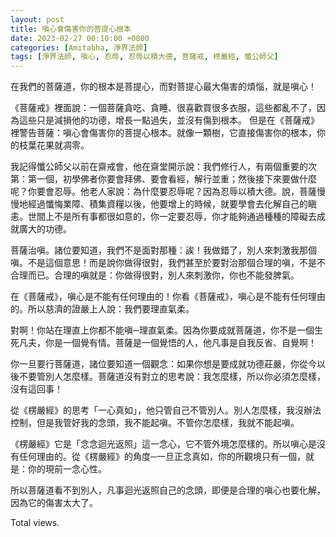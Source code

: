 ```yaml
---
layout: post
title: 嗔心會傷害你的菩提心根本
date: 2023-02-27 00:10:00 +0800
categories: [Amitabha, 淨界法師]
tags: [淨界法師, 嗔心, 忍辱, 忍辱以積大德, 菩薩戒, 楞嚴經, 懺公師父]
---
```


在我們的菩薩道，你的根本是菩提心，而對菩提心最大傷害的煩惱，就是嗔心！

《菩薩戒》裡面說：一個菩薩貪吃、貪睡、很喜歡買很多衣服，這些都亂不了，因為這些只是減損他的功德，增長一點過失，並沒有傷到根本。
但是在《菩薩戒》裡警告菩薩：嗔心會傷害你的菩提心根本。就像一顆樹，它直接傷害你的根本，你的枝葉花果就凋零。

我記得懺公師父以前在齋戒會，他在齋堂開示說：我們修行人，有兩個重要的次第：第一個，初學佛者你要會拜佛、要會看經，解行並重；然後接下來要做什麼呢？你要會忍辱。他老人家說：為什麼要忍辱呢？因為忍辱以積大德。說，菩薩慢慢地經過懺悔業障、積集資糧以後，他要增上的時候，就要學會去化解自己的瞋恚。世間上不是所有事都很如意的，你一定要忍辱，你才能夠通過種種的障礙去成就廣大的功德。

菩薩治嗔。諸位要知道，我們不是面對那種：誒！我做錯了，別人來刺激我那個嗔。不是這個意思！而是說你做得很對，我們甚至於要對治那個合理的嗔，不是不合理而已。合理的嗔就是：你做得很對，別人來刺激你，你也不能發脾氣。

在《菩薩戒》，嗔心是不能有任何理由的！你看《菩薩戒》，嗔心是不能有任何理由的。所以慈濟的證嚴上人說：我們要理直氣柔。

對啊！你站在理直上你都不能嗔─理直氣柔。因為你要成就菩薩道，你不是一個生死凡夫，你是一個覺有情。菩薩是一個覺悟的人，他凡事是自我反省、自覺啊！

你一旦要行菩薩道，諸位要知道一個觀念：如果你想是要成就功德莊嚴，你從今以後不要管別人怎麼樣。菩薩道沒有對立的思考說：我怎麼樣，所以你必須怎麼樣，沒有這回事！

從《楞嚴經》的思考「一心真如」，他只管自己不管別人。別人怎麼樣，我沒辦法控制，但是我管好我的念頭，我不能起嗔。不管你怎麼樣，我就不能起嗔。

《楞嚴經》它是「念念迴光返照」這一念心，它不管外境怎麼樣的。所以嗔心是沒有任何理由的。從《楞嚴經》的角度─一旦正念真如，你的所觀境只有一個，就是：你的現前一念心性。

所以菩薩道看不到別人，凡事迴光返照自己的念頭，即便是合理的嗔心也要化解，因為它的傷害太大了。

<!-- script pointing to busuanzi.js start-->
<script async src="/assets/js/busuanzi.pure.mini.js"></script>
<span id="busuanzi_container_page_pv">Total <span id="busuanzi_value_page_pv"></span>views.</span>
<!-- script pointing to busuanzi.js end-->